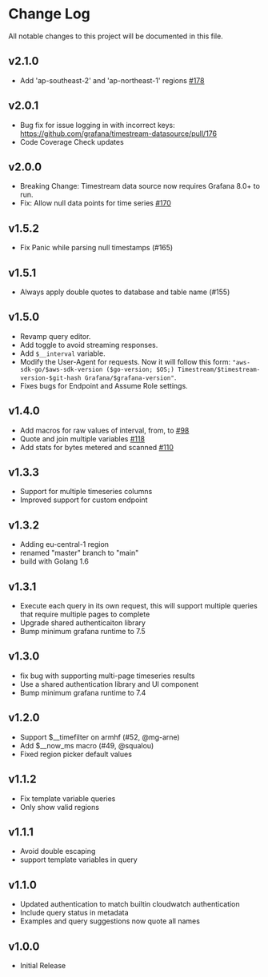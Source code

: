 # Change Log

All notable changes to this project will be documented in this file.

## v2.1.0

- Add 'ap-southeast-2' and 'ap-northeast-1' regions [#178](https://github.com/grafana/timestream-datasource/pull/178)

## v2.0.1

- Bug fix for issue logging in with incorrect keys: https://github.com/grafana/timestream-datasource/pull/176
- Code Coverage Check updates

## v2.0.0

- Breaking Change: Timestream data source now requires Grafana 8.0+ to run.
- Fix: Allow null data points for time series [#170](https://github.com/grafana/timestream-datasource/pull/170)

## v1.5.2

- Fix Panic while parsing null timestamps (#165)

## v1.5.1

- Always apply double quotes to database and table name (#155)

## v1.5.0

- Revamp query editor.
- Add toggle to avoid streaming responses.
- Add `$__interval` variable.
- Modify the User-Agent for requests. Now it will follow this form: `"aws-sdk-go/$aws-sdk-version ($go-version; $OS;) Timestream/$timestream-version-$git-hash Grafana/$grafana-version"`.
- Fixes bugs for Endpoint and Assume Role settings.

## v1.4.0

- Add macros for raw values of interval, from, to [#98](https://github.com/grafana/timestream-datasource/pull/98)
- Quote and join multiple variables [#118](https://github.com/grafana/timestream-datasource/pull/118)
- Add stats for bytes metered and scanned [#110](https://github.com/grafana/timestream-datasource/pull/110)

## v1.3.3

- Support for multiple timeseries columns
- Improved support for custom endpoint

## v1.3.2

- Adding eu-central-1 region
- renamed "master" branch to "main"
- build with Golang 1.6

## v1.3.1

- Execute each query in its own request, this will support multiple queries that
  require multiple pages to complete
- Upgrade shared authenticaiton library
- Bump minimum grafana runtime to 7.5

## v1.3.0

- fix bug with supporting multi-page timeseries results
- Use a shared authentication library and UI component
- Bump minimum grafana runtime to 7.4

## v1.2.0

- Support $\_\_timefilter on armhf (#52, @mg-arne)
- Add $\_\_now_ms macro (#49, @squalou)
- Fixed region picker default values

## v1.1.2

- Fix template variable queries
- Only show valid regions

## v1.1.1

- Avoid double escaping
- support template variables in query

## v1.1.0

- Updated authentication to match builtin cloudwatch authentication
- Include query status in metadata
- Examples and query suggestions now quote all names

## v1.0.0

- Initial Release
